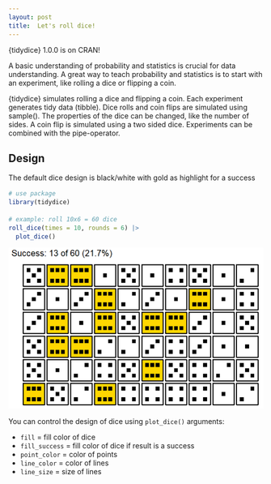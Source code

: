 ```yaml
---
layout: post
title:  Let's roll dice!
---
```


{tidydice} 1.0.0 is on CRAN!

A basic understanding of probability and statistics is crucial for data understanding. 
A great way to teach probability and statistics is to start with an experiment, like rolling a dice or flipping a coin.

{tidydice} simulates rolling a dice and flipping a coin. Each experiment generates tidy data (tibble). 
Dice rolls and coin flips are simulated using sample(). 
The properties of the dice can be changed, like the number of sides. 
A coin flip is simulated using a two sided dice. Experiments can be combined with the pipe-operator. 
  
## Design  
  
The default dice design is black/white with gold as highlight for a success 

```R
# use package
library(tidydice)
  
# example: roll 10x6 = 60 dice
roll_dice(times = 10, rounds = 6) |>
  plot_dice()
```

![explore](../images/tidydice-roll-dice-60.png)

 You can control the design of dice using ```plot_dice()``` arguments: 
* ```fill``` = fill color of dice
* ```fill_success``` = fill color of dice if result is a success
* ```point_color``` = color of points
* ```line_color``` = color of lines
* ```line_size``` = size of lines

